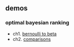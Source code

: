 ## demos

### optimal bayesian ranking

- ch1. [bernoulli to beta](project:obr1/index.md)
- ch2. [comparisons](project:obr2/index.md)
